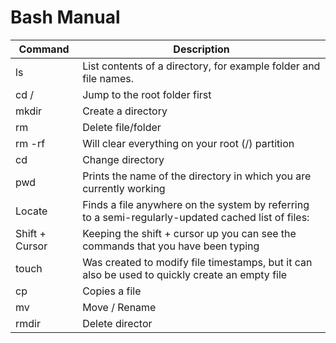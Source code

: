 # Bash Manual

|Command|Description|
|-------|-----------|
|ls|List contents of a directory, for example folder and file names.|
|cd /|Jump to the root folder first|
|mkdir|Create a directory|
|rm|Delete file/folder|
|rm -rf| Will clear everything on your root (/) partition|
|cd|Change directory|
|pwd|Prints the name of the directory in which you are currently working|
|Locate|Finds a file anywhere on the system by referring to a semi-regularly-updated cached list of files:|
|Shift + Cursor|Keeping the shift + cursor up you can see the commands that you have been typing|
|touch|Was created to modify file timestamps, but it can also be used to quickly create an empty file|
|cp|Copies a file|
|mv|Move / Rename|
|rmdir|Delete director|